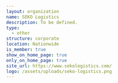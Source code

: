 ```yaml
---
layout: organization
name: SEKO Logistics
description: To be defined.
type:
  - other
structure: corporate
location: Nationwide
is_member: true
show_on_home_page: true
only_on_home_page: true
site_url: https://www.sekologistics.com/
logo: /assets/uploads/seko-logistics.png
---
```

